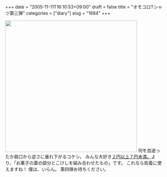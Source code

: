 +++
date = "2005-11-11T16:10:53+09:00"
draft = false
title = "オモコロTシャツ第三弾"
categories = ["diary"]
slug = "1684"
+++

<img src="http://ieiriblog.img.jugem.jp/20051111_91172.jpg" alt="" width="420" class="pict" />
何を血迷ったか肩口から逆さに垂れ下がるコケシ。
みんな大好き<a href="http://nishiyan.jugem.jp" target="_blank">２円以上７円未満。</a>より、「お菓子の蓋の部分とこけしを組み合わせたもの」です。
これなら街着に使えますね！
僕は、いらん。
第四弾お待ちください。
